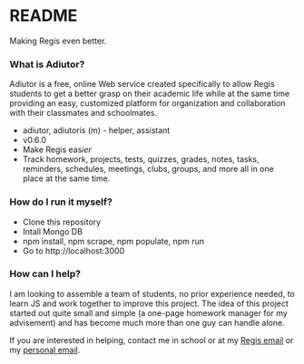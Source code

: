 # README #

Making Regis even better.

### What is Adiutor? ###

Adiutor is a free, online Web service created specifically to
allow Regis students to get a better grasp on their academic
life while at the same time providing an easy, customized
platform for organization and collaboration with their classmates and schoolmates.

* adiutor, adiutoris (m) - helper, assistant
* v0.6.0
* Make Regis eas*ier*
* Track homework, projects, tests, quizzes, grades, notes, tasks, reminders, schedules, meetings, clubs, groups, and more all in one place at the same time.

### How do I run it myself? ###
* Clone this repository
* Intall Mongo DB
* npm install, npm scrape, npm populate, npm run
* Go to http://localhost:3000

### How can I help? ###

I am looking to assemble a team of students, no prior experience needed, to learn JS and work together to improve this project. The idea of this project started out quite small and simple (a one-page homework manager for my advisement) and has become much more than one guy can handle alone.

If you are interested in helping, contact me in school or at my [Regis email](mailto:fmatranga18@regis.org) or my [personal email](mailto:thefrankmatranga@gmail.com).
